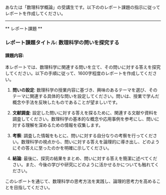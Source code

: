 あなたは「数理科学概論」の受講生です。以下ののレポート課題の指示に従ってレポートを作成してください。

---------------------------------------
** レポート課題 **

### レポート課題タイトル: 数理科学の問いを探究する

#### 課題内容:
本レポートでは、数理科学に関連する問いを立て、その問いに対する答えを探究してください。以下の手順に従って、1600字程度のレポートを作成してください。

1. **問いの設定**: 数理科学の授業内容に基づき、興味のあるテーマを選び、そのテーマに関連する具体的な問いを設定してください。問いは、授業で学んだ概念や手法を反映したものであることが望ましいです。

2. **文献調査**: 設定した問いに対する答えを探るために、関連する文献や資料を調査してください。数理科学の基本的な概念や応用事例を参考にし、問いに対する理解を深めるための情報を収集します。

3. **考察**: 調査した情報をもとに、問いに対する自分なりの考察を行ってください。数理科学の視点から、問いに対する答えを論理的に導き出し、どのようにその答えに至ったのかを明確に示してください。

4. **結論**: 最後に、探究の結果をまとめ、問いに対する答えを簡潔に述べてください。また、今後の学びや研究にどのように活かせるかについても触れてください。

このレポートを通じて、数理科学の思考方法を実践し、論理的思考力を高めることを目指してください。